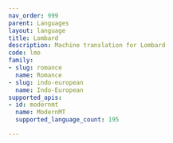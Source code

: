 ```yaml
---
nav_order: 999
parent: Languages
layout: language
title: Lombard
description: Machine translation for Lombard
code: lmo
family:
- slug: romance
  name: Romance
- slug: indo-european
  name: Indo-European
supported_apis:
- id: modernmt
  name: ModernMT
  supported_language_count: 195

---
```


